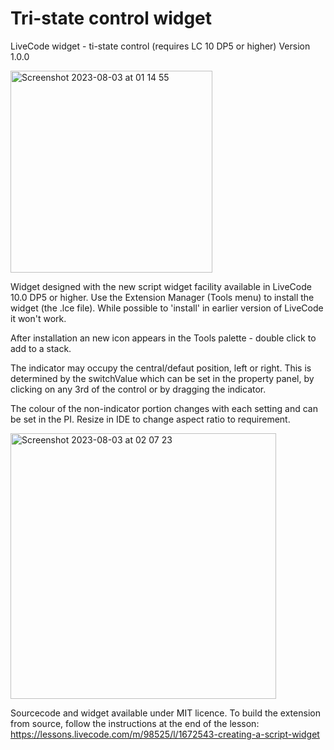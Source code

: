 # Tri-state control widget
LiveCode widget - ti-state control (requires LC 10 DP5 or higher)
Version 1.0.0

<img width="323" alt="Screenshot 2023-08-03 at 01 14 55" src="https://github.com/stam66/tristate/assets/5677273/e12d496b-d29d-426f-8126-e2ba32ad7b23">

Widget designed with the new script widget facility available in LiveCode 10.0 DP5 or higher.
Use the Extension Manager (Tools menu) to install the widget (the .lce file). While possible to 'install' in earlier version of LiveCode it won't work.

After installation an new icon appears in the Tools palette - double click to add to a stack. 

The indicator may occupy the central/defaut position, left or right. This is determined by the switchValue which can be set in the property panel, by clicking on any 3rd of the control or by dragging the indicator. 

The colour of the non-indicator portion changes with each setting and can be set in the PI.
Resize in IDE to change aspect ratio to requirement.

<img width="425" alt="Screenshot 2023-08-03 at 02 07 23" src="https://github.com/stam66/tristate/assets/5677273/b50db1ae-bfd2-46c3-a026-9652af1621ff">

Sourcecode and widget available under MIT licence.
To build the extension from source, follow the instructions at the end of the lesson: https://lessons.livecode.com/m/98525/l/1672543-creating-a-script-widget

